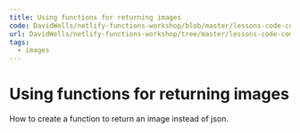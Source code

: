 ```yaml
---
title: Using functions for returning images
code: DavidWells/netlify-functions-workshop/blob/master/lessons-code-complete/use-cases/13-returning-dynamic-images/functions/return-image.js
url: DavidWells/netlify-functions-workshop/tree/master/lessons-code-complete/use-cases/13-returning-dynamic-images
tags: 
  - images
---
```


# Using functions for returning images

How to create a function to return an image instead of json.


